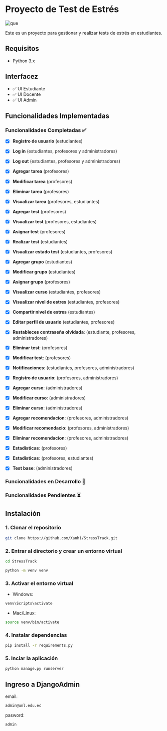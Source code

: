 
# Proyecto de Test de Estrés
![que](https://github.com/user-attachments/assets/e89b4b4e-7ba7-4804-ad34-18b3f4324431)

Este es un proyecto para gestionar y realizar tests de estrés en estudiantes.

## Requisitos

- Python 3.x

## Interfacez

- ✅ UI Estudiante
- ✅ UI Docente
- ✅ UI Admin

## Funcionalidades Implementadas

### Funcionalidades Completadas ✅

- [x] **Registro de usuario** (estudiantes)
- [x] **Log in** (estudiantes, profesores y administradores)
- [x] **Log out** (estudiantes, profesores y administradores)
- [x] **Agregar tarea** (profesores)
- [x] **Modificar tarea** (profesores)
- [x] **Eliminar tarea** (profesores)
- [x] **Visualizar tarea** (profesores, estudiantes)
- [x] **Agregar test** (profesores)
- [x] **Visualizar test** (profesores, estudiantes)
- [x] **Asignar test** (profesores)
- [x] **Realizar test** (estudiantes)
- [x] **Visualizar estado test** (estudiantes, profesores)
- [x] **Agregar grupo** (estudiantes)
- [x] **Modificar grupo** (estudiantes)
- [x] **Asignar grupo** (profesores)
- [x] **Visualizar curso** (estudiantes, profesores)
- [x] **Visualizar nivel de estres** (estudiantes, profesores)
- [x] **Compartir nivel de estres** (estudiantes)
- [x] **Editar perfil de usuario** (estudiantes, profesores)
- [x] **Restableces contraseña olvidada**: (estudiante, profesores, administradores)
- [x] **Eliminar test**: (profesores)
- [x] **Modificar test**: (profesores)
- [x] **Notificaciones**: (estudiantes, profesores, administradores)
- [x] **Registro de usuario**: (profesores, administradores)
- [x] **Agregar curso**: (administradores)
- [x] **Modificar curso**: (administradores)
- [x] **Eliminar curso**: (administradores)
- [x] **Agregar recomendacion**: (profesores, administradores)
- [x] **Modificar recomendacio**: (profesores, administradores)
- [x] **Eliminar recomendacion**: (profesores, administradores)
- [x] **Estadisticas**: (profesores)
- [x] **Estadisticas**: (profesores, estudiantes)
- [x] **Test base**: (administradores)


### Funcionalidades en Desarrollo 🚀

### Funcionalidades Pendientes ⏳

## Instalación

### 1. Clonar el repositorio
```bash
git clone https://github.com/Xanh1/StressTrack.git
```

### 2. Entrar al directorio y crear un entorno virtual
```bash
cd StressTrack
```
```bash
python -m venv venv
```

### 3. Activar el entorno virtual
* Windows:
```bash
venv\Scripts\activate
```

* Mac/Linux:
```bash
source venv/bin/activate
```

### 4. Instalar dependencias
```bash
pip install -r requirements.py
```

### 5. Inciar la aplicación
```bash
python manage.py runserver
```
## Ingreso a DjangoAdmin
email:
```bash
admin@unl.edu.ec
```
pasword:
```bash
admin
```

